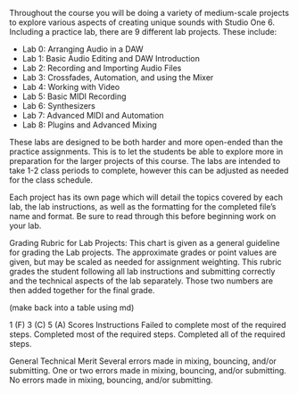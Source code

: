 Throughout the course you will be doing a variety of medium-scale projects to explore various aspects of creating unique sounds with Studio One 6. Including a practice lab, there are 9 different lab projects. These include:

* Lab 0: Arranging Audio in a DAW
* Lab 1: Basic Audio Editing and DAW Introduction
* Lab 2: Recording and Importing Audio Files
* Lab 3: Crossfades, Automation, and using the Mixer
* Lab 4: Working with Video
* Lab 5: Basic MIDI Recording
* Lab 6: Synthesizers
* Lab 7: Advanced MIDI and Automation
* Lab 8: Plugins and Advanced Mixing

These labs are designed to be both harder and more open-ended than the practice assignments. This is to let the students be able to explore more in preparation for the larger projects of this course. The labs are intended to take 1-2 class periods to complete, however this can be adjusted as needed for the class schedule.

Each project has its own page which will detail the topics covered by each lab, the lab instructions, as well as the formatting for the completed file’s name and format. Be sure to read through this before beginning work on your lab.


Grading Rubric for Lab Projects:
This chart is given as a general guideline for grading the Lab projects. The approximate grades or point values are given, but may be scaled as needed for assignment weighting. This rubric grades the student following all lab instructions and submitting correctly and the technical aspects of the lab separately. Those two numbers are then added together for the final grade. 

(make back into a table using md)

1 (F)
3 (C)
5 (A)
Scores
Instructions
Failed to complete most of the required steps.
Completed most of the required steps.
Completed all of the required steps.


General Technical Merit
Several errors made in mixing, bouncing, and/or submitting.
One or two errors made in mixing, bouncing, and/or submitting.
No errors made in mixing, bouncing, and/or submitting.




